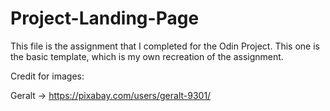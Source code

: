 # Project-Landing-Page
This file is the assignment that I completed for the Odin Project. This one is the basic template, which is my own recreation of the assignment. 

Credit for images: 

Geralt -> https://pixabay.com/users/geralt-9301/

